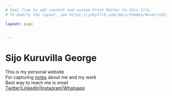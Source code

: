 ```yaml
---
# Feel free to add content and custom Front Matter to this file.
# To modify the layout, see https://jekyllrb.com/docs/themes/#overriding-theme-defaults

layout: page


---
```


# Sijo Kuruvilla George

This is my personal website <br>
For capturing [notes](https://notes.sijokuruvilla.in/) about me and my work <br>
Best way to reach me is email<br>
[Twitter](https://twitter.com/sijokuruvilla)|[LinkedIn](https://www.linkedin.com/in/sijo-kuruvilla-115535209/)|[Instagram](https://www.instagram.com/sijokuruvilla/)|[Whatsapp](https://api.whatsapp.com/send/?phone=%2B919809031383)<br>

<!---[Connect](https://www.sijokuruvilla.in/connect) \| [Blog](http://notes.sijokuruvilla.in/) \| [Profile](https://www.sijokuruvilla.in/profile) \| [Notes](https://www.sijokuruvilla.in/notes) 


<!--

Connect
And now looking at replacing this with a bot implementation <br>

To have yourself added to my contact book - Link 

-->
